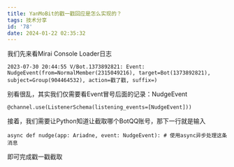 ```yaml
---
title: YanMoBit的戳一戳回应是怎么实现的？
tags: 技术分享
id: '78'
date: 2024-01-22 02:35:32
---
```


我们先来看Mirai Console Loader日志

```
2023-07-30 20:44:55 V/Bot.1373892821: Event: NudgeEvent(from=NormalMember(2315049216), target=Bot(1373892821), subject=Group(904464532), action=戳了戳, suffix=)
```

别看很乱，其实我们仅需要看Event冒号后面的记录：NudgeEvent

```
@channel.use(ListenerSchema(listening_events=[NudgeEvent]))
```

接着，我们需要让Python知道让截取哪个BotQQ账号，那下一行就是输入

```
async def nudge(app: Ariadne, event: NudgeEvent): # 使用async异步处理这条消息
```

即可完成戳一戳截取